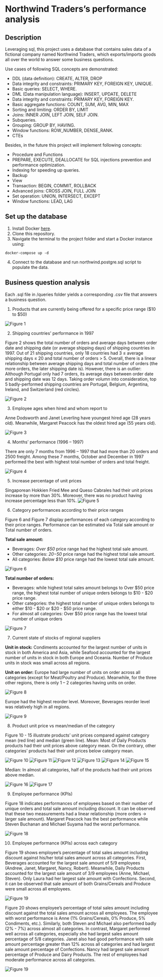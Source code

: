 # Northwind Traders’s performance analysis 

## Description 
Leveraging sql, this project uses a database that contains sales data of a fictional company named Northwind Traders, which exports/imports goods all over the world to answer some business questions.

Use cases of following SQL concepts are demonstrated: 
- DDL (data definition): CREATE, ALTER, DROP
- Data integrity and constraints: PRIMARY KEY, FOREIGN KEY, UNIQUE.
- Basic queries: SELECT, WHERE.
- DML (Data manipulation language): INSERT, UPDATE, DELETE
- Data integrity and constraints: PRIMARY KEY, FOREIGN KEY. 
- Basic aggregate functions: COUNT, SUM, AVG, MIN, MAX
- Sorting and limiting: ORDER BY, LIMIT
- Joins: INNER JOIN, LEFT JOIN, SELF JOIN.
- Subqueries.
- Grouping: GROUP BY, HAVING.
- Window functions: ROW_NUMBER, DENSE_RANK.
- CTEs

Besides, in the future this project will implement following concepts: 
- Procedure and Functions 
- PREPARE, EXECUTE, DEALLOCATE for SQL injections prevention and performance optimization. 
- Indexing for speeding up queries.
- Backup 
- View
- Transaction: BEGIN, COMMIT, ROLLBACK
- Advanced joins: CROSS JOIN, FULL JOIN
- Set operation: UNION, INTERSECT, EXCEPT
- Window functions: LEAD, LAG


## Set up the database
1. Install Docker [here](https://docs.docker.com/engine/install/).
2. Clone this repository.
3. Navigate the terminal to the project folder and start a Docker instance using: 
```
docker-compose up -d
```
4. Connect to the database and run northwind.postgre.sql script to populate the data. 

## Business question analysis 
Each .sql file in /queries folder yields a corresponding .csv file that answers a business question.

1. Products that are currently being offered for a specific price range ($10 to $50)

![Figure 1](visuals/1.1.png)

2. Shipping countries' performance in 1997

Figure 2 shows the total number of orders and average days between order date and shipping date (or average shipping days) of shipping countries in 1997. Out of 21 shipping countries, only 18 countries had 3 ≤ average shipping days ≤ 20 and total number of orders > 5. 
Overall, there is a linear relationship between average shipping days and total number of orders (the more orders, the later shipping date is). However, there is an outlier: Although Portugal only had 7 orders, its average days between order date and shipping date was 12 days. Taking order volumn into consideration, top 5 badly-performed shipping countries are Portugal, Belgium, Argentina, Ireland, and Switzerland (red circles).

![Figure 2](visuals/1.2.png)

3. Employee ages when hired and whom report to

Anne Dodsworth and Janet Leverling have youngest hired age (28 years old). Meanwhile, Margaret Peacock has the oldest hired age (55 years old). 

![Figure 3](visuals/1.3.png)

4. Months’ performance (1996 – 1997)

There are only 7 months from 1996 – 1997 that had more than 20 orders and 2500 freight. Among these 7 months, October and December in 1997 performed the best with highest total number of orders and total freight. 

![Figure 4](visuals/1.4.png)

5. Increase percentage of unit prices

Singaporean Hokkien Fried Mee and Queso Cabrales had their unit prices increase by more than 30%. Moreover, there was no product having increase percentage less than 10%.
![Figure 5](visuals/1.5.png)

6. Category performances according to their price ranges

Figure 6 and Figure 7 display performances of each category according to their price ranges. Performance can be estimated via Total sale amount or Total number of orders.

__Total sale amount:__
- Beverages: _Over $50_ price range had the highest total sale amount.
- Other categories: _$20-$50_ price range had the highest total sale amount.
- All categories: _Below $10_ price range had the lowest total sale amount.

![Figure 6](visuals/1.6.png)

__Total number of orders:__

- Beverages: while highest total sales amount belongs to Over $50 price range, the highest total number of unique orders belongs to $10 - $20 price range.
- Other categories: the highest total number of unique orders belongs to either $10 - $20 or 
$20 - $50 price range.
- For almost all categories: Over $50 price range has the lowest total number of unique orders

![Figure 7](visuals/1.7.png)

7. Current state of stocks of regional suppliers

__Unit in stock:__ Condiments accounted for the largest number of units in stock in both America and Asia, while Seafood accounted for the largest number of units in stock in both Europe and Oceania.
Number of Produce units in stock was small across all regions.

__Unit on order:__ Europe had large number of units on order across all categories (except for Meat/Poultry and Produce). Meanwhile, for the three other regions, there is only 1 – 2 categories having units on order. 

![Figure 8](visuals/1.8.png)

Europe had the highest reorder level. Moreover, Beverages reorder level was relatively high in all regions. 

![Figure 9](visuals/1.9.png)

8. Product unit price vs mean/median of the category

Figure 10 - 15 illustrate products’ unit prices compared against category mean (red line) and median (green line). 
Mean: Most of Daily Products products had their unit prices above category mean. On the contrary, other categories’ products had their unit prices below category mean.

![Figure 10](visuals/1.10.png)
![Figure 11](visuals/1.11.png)
![Figure 12](visuals/1.12.png)
![Figure 13](visuals/1.13.png)
![Figure 14](visuals/1.14.png)
![Figure 15](visuals/1.15.png)

Median: In almost all categories, half of the products had their unit prices above median. 

![Figure 16](visuals/1.16.png)
![Figure 17](visuals/1.17.png)

9. Employee performance (KPIs)

Figure 18 indicates performances of employees based on their number of unique orders and total sale amount including discount. It can be observed that these two measurements had a linear relationship (more orders → larger sale amount). Margaret Peacock has the best performance while Steven Buchanan and Michael Suyama had the worst performance. 

![Figure 18](visuals/1.18.png)

10. Employee performance (KPIs) across each category

Figure 19 shows employee’s percentage of total sales amount including discount against his/her total sales amount across all categories. First, Beverages accounted for the largest sale amount of 5/9 employees (Andrew, Janet, Margaret, Nancy, Robert). Meanwhile, Daily Products accounted for the largest sale amount of 3/9 employees (Anne, Michael, Steven). Only Laura had her largest sale amount with Confections. Second, it can be observed that sale amount of both Grains/Cereals and Produce were small across all employees.

![Figure 19](visuals/1.19.png)

Figure 20 shows employee’s percentage of total sales amount including discount against the total sales amount across all employees. The employee with worst performance is Anne (1% Grains/Cereals, 0% Produce, 5% Condiments, etc.). Similarly, both Steven and Michael also performed badly (2% - 7%) across almost all categories. In contrast, Margaret performed well across all categories, especially she had largest sales amount percentage of 5/8 categories. Janet also had good performance with sale amount percentage greater than 12% across all categories and had largest sale amount percentage of Confections. Nancy had largest sale amount percentage of Produce and Dairy Products.
The rest of employees had moderate performance across all categories.

![Figure 19](visuals/1.20.png)



